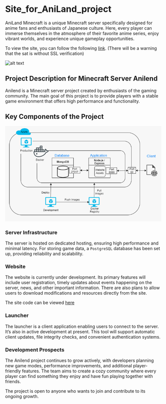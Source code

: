 # Site_for_AniLand_project
AniLand Minecraft is a unique Minecraft server specifically designed for anime fans and enthusiasts of Japanese culture. Here, every player can immerse themselves in the atmosphere of their favorite anime series, enjoy vibrant worlds, and experience unique gameplay opportunities.

To view the site, you can follow the following [link](http://64.188.99.24:8080/index.html). (There will be a warning that the sat is without SSL verification)

![alt text](site/img/main2.png)


## Project Description for Minecraft Server Anilend

Anilend is a Minecraft server project created by enthusiasts of the gaming community. The main goal of this project is to provide players with a stable game environment that offers high performance and functionality.

## Key Components of the Project

![alt text](image.png)

### Server Infrastructure
The server is hosted on dedicated hosting, ensuring high performance and minimal latency. For storing game data, a `PostgreSQL` database has been set up, providing reliability and scalability.

### Website
The website is currently under development. Its primary features will include user registration, timely updates about events happening on the server, news, and other important information. There are also plans to allow users to download modifications and resources directly from the site.

The site code can be viewed [here](https://github.com/esta1d/AniLand_project/tree/main/site)

### Launcher
The launcher is a client application enabling users to connect to the server. It’s also in active development at present. This tool will support automatic client updates, file integrity checks, and convenient authentication systems.

### Development Prospects
The Anilend project continues to grow actively, with developers planning new game modes, performance improvements, and additional player-friendly features. The team aims to create a cozy community where every player can find something they enjoy and have fun playing together with friends.

The project is open to anyone who wants to join and contribute to its ongoing growth.

###